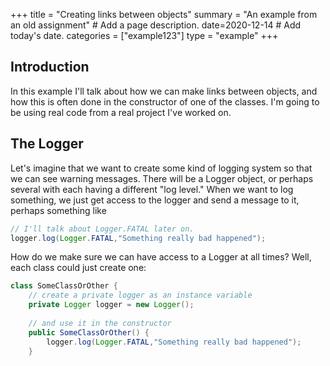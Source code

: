 +++
title = "Creating links between objects"
summary = "An example from an old assignment"  # Add a page description.
date=2020-12-14  # Add today's date.
categories = ["example123"]
type = "example"
+++

## Introduction
In this example I'll talk about how we can make links between objects,
and how this is often done in the constructor of one of the classes.
I'm going to be using real code from a real project I've worked on.

## The Logger

Let's imagine that we want to create some kind of logging system so
that we can see warning messages. There will be a Logger object, or
perhaps several with each having a different "log level." When
we want to log something, we just get access to the logger and send
a message to it, perhaps something like 

```java
// I'll talk about Logger.FATAL later on.
logger.log(Logger.FATAL,"Something really bad happened");
```

How do we make sure we can have access to a Logger at all times? Well,
each class could just create one:

```java
class SomeClassOrOther {
    // create a private logger as an instance variable
    private Logger logger = new Logger();
    
    // and use it in the constructor
    public SomeClassOrOther() {
        logger.log(Logger.FATAL,"Something really bad happened");
    }
```
